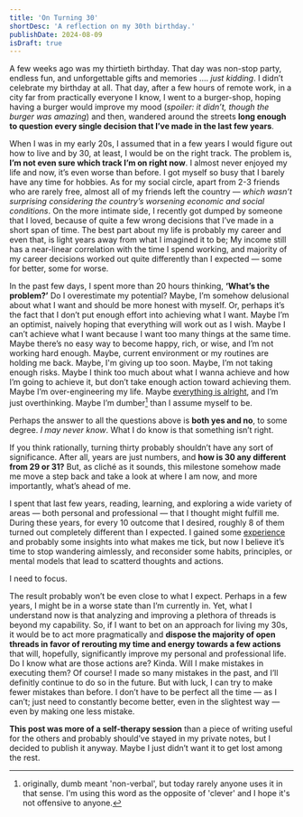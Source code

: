 ```yaml
---
title: 'On Turning 30'
shortDesc: 'A reflection on my 30th birthday.'
publishDate: 2024-08-09
isDraft: true
---
```


A few weeks ago was my thirtieth birthday. That day was non-stop party, endless fun, and unforgettable gifts and memories …. _just kidding_. I didn’t celebrate my birthday at all. That day, after a few hours of remote work, in a city far from practically everyone I know, I went to a burger-shop, hoping having a burger would improve my mood (_spoiler: it didn’t, though the burger was amazing_) and then, wandered around the streets **long enough to question every single decision that I’ve made in the last few years**.

When I was in my early 20s, I assumed that in a few years I would figure out how to live and by 30, at least, I would be on the right track. The problem is, **I’m not even sure which track I’m on right now**. I almost never enjoyed my life and now, it’s even worse than before. I got myself so busy that I barely have any time for hobbies. As for my social circle, apart from 2-3 friends who are rarely free, almost all of my friends left the country — _which wasn’t surprising considering the country’s worsening economic and social conditions_. On the more intimate side, I recently got dumped by someone that I loved, because of quite a few wrong decisions that I’ve made in a short span of time. The best part about my life is probably my career and even that, is light years away from what I imagined it to be; My income still has a near-linear correlation with the time I spend working, and majority of my career decisions worked out quite differently than I expected — some for better, some for worse.

In the past few days, I spent more than 20 hours thinking, **‘What’s the problem?’** Do I overestimate my potential? Maybe, I’m somehow delusional about what I want and should be more honest with myself. Or, perhaps it’s the fact that I don’t put enough effort into achieving what I want. Maybe I’m an optimist, naively hoping that everything will work out as I wish. Maybe I can’t achieve what I want because I want too many things at the same time. Maybe there’s no easy way to become happy, rich, or wise, and I’m not working hard enough. Maybe, current environment or my routines are holding me back. Maybe, I'm giving up too soon. Maybe, I’m not taking enough risks. Maybe I think too much about what I wanna achieve and how I’m going to achieve it, but don’t take enough action toward achieving them. Maybe I’m over-engineering my life. Maybe [everything is alright](https://www.instagram.com/reel/C9PleKeJI3r/), and I’m just overthinking. Maybe I’m dumber[^first] than I assume myself to be.

Perhaps the answer to all the questions above is **both yes and no**, to some degree. _I may never know_. What I do know is that something isn’t right.

If you think rationally, turning thirty probably shouldn’t have any sort of significance. After all, years are just numbers, and **how is 30 any different from 29 or 31?** But, as cliché as it sounds, this milestone somehow made me move a step back and take a look at where I am now, and more importantly, what’s ahead of me.

I spent that last few years, reading, learning, and exploring a wide variety of areas — both personal and professional — that I thought might fulfill me. During these years, for every 10 outcome that I desired, roughly 8 of them turned out completely different than I expected. I gained some [experience](https://www.goodreads.com/quotes/48126-experience-is-what-you-get-when-you-didn-t-get-what) and probably some insights into what makes me tick, but now I believe it’s time to stop wandering aimlessly, and reconsider some habits, principles, or mental models that lead to scatterd thoughts and actions.

I need to focus.

The result probably won’t be even close to what I expect. Perhaps in a few years, I might be in a worse state than I’m currently in. Yet, what I understand now is that analyzing and improving a plethora of threads is beyond my capability. So, if I want to bet on an approach for living my 30s, it would be to act more pragmatically and **dispose the majority of open threads in favor of rerouting my time and energy towards a few actions** that will, hopefully, significantly improve my personal and professional life. Do I know what are those actions are? Kinda. Will I make mistakes in executing them? Of course! I made so many mistakes in the past, and I’ll definitly continue to do so in the future. But with luck, I can try to make fewer mistakes than before. I don’t have to be perfect all the time — as I can’t; just need to constantly become better, even in the slightest way — even by making one less mistake.

**This post was more of a self-therapy session** than a piece of writing useful for the others and probably should’ve stayed in my private notes, but I decided to publish it anyway. Maybe I just didn’t want it to get lost among the rest.

[^first]:
    originally, dumb meant 'non-verbal', but today rarely anyone uses it in that sense.
    I'm using this word as the opposite of 'clever' and I hope it's not offensive to anyone.
